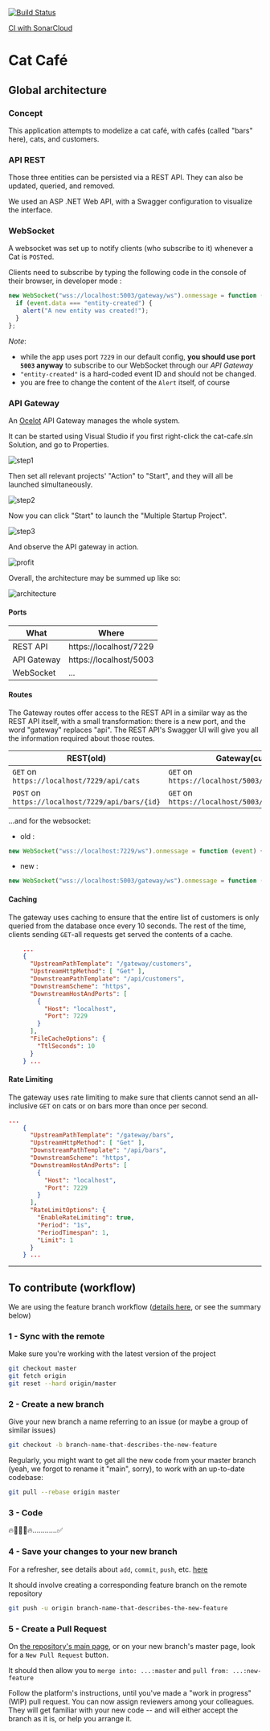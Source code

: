[![Build Status](https://codefirst.iut.uca.fr/api/badges/alexis.drai/cat_cafe/status.svg)](https://codefirst.iut.uca.fr/alexis.drai/cat_cafe)

[CI with SonarCloud](https://sonarcloud.io/summary/overall?id=draialexis_cat_cafe)

# Cat Café

## Global architecture

### Concept

This application attempts to modelize a cat café, with cafés (called "bars" here), cats, and customers.

### API REST

Those three entities can be persisted via a REST API. They can also be updated, queried, and removed. 

We used an ASP .NET Web API, with a Swagger configuration to visualize the interface.

### WebSocket

A websocket was set up to notify clients (who subscribe to it) whenever a Cat is `POST`ed. 

Clients need to subscribe by typing the following code in the console of their browser, in developer mode :

```js
new WebSocket("wss://localhost:5003/gateway/ws").onmessage = function (event) {
  if (event.data === "entity-created") {
    alert("A new entity was created!");
  }
};
```
*Note*: 
- while the app uses port `7229` in our default config, **you should use port `5003` anyway** to subscribe to our WebSocket through our *API Gateway*
- `"entity-created"` is a hard-coded event ID and should not be changed.
- you are free to change the content of the `Alert` itself, of course
### API Gateway

An [Ocelot](https://ocelot.readthedocs.io/en/latest/) API Gateway manages the whole system.

It can be started using Visual Studio if you first right-click the cat-cafe.sln Solution, and go to Properties.

![step1](./docs/step1.png)

Then set all relevant projects' "Action" to "Start", and they will all be launched simultaneously.

![step2](./docs/step2.png)

Now you can click "Start" to launch the "Multiple Startup Project".

![step3](./docs/step3.png)

And observe the API gateway in action.

![profit](./docs/profit.png)

Overall, the architecture may be summed up like so:

![architecture](./docs/gateway.png)

#### Ports 
| What | Where |
|--|--|
| REST API | https://localhost/7229 |
| API Gateway | https://localhost/5003 |
| WebSocket | ... |

#### Routes
The Gateway routes offer access to the REST API in a similar way as the REST API itself, with a small transformation: there is a new port, and the word "gateway" replaces "api". The REST API's Swagger UI will give you all the information required about those routes.

| REST(old) | Gateway(current) | 
|--|--|
| `GET` on `https://localhost/7229/api/cats` | `GET` on `https://localhost/5003/gateway/cats` |
| `POST` on `https://localhost/7229/api/bars/{id}` | `GET` on `https://localhost/5003/gateway/bars/{id}` |

...and for the websocket:
- old :
```js
new WebSocket("wss://localhost:7229/ws").onmessage = function (event) {...};
```

- new : 
```js
new WebSocket("wss://localhost:5003/gateway/ws").onmessage = function (event) {...};
```

#### Caching
The gateway uses caching to ensure that the entire list of customers is only queried from the database once every 10 seconds. The rest of the time, clients sending `GET`-all requests get served the contents of a cache. 
```json
    ...
    {
      "UpstreamPathTemplate": "/gateway/customers",
      "UpstreamHttpMethod": [ "Get" ],
      "DownstreamPathTemplate": "/api/customers",
      "DownstreamScheme": "https",
      "DownstreamHostAndPorts": [
        {
          "Host": "localhost",
          "Port": 7229
        }
      ],
      "FileCacheOptions": {
        "TtlSeconds": 10
      }
    } ...
```

#### Rate Limiting
The gateway uses rate limiting to make sure that clients cannot send an all-inclusive `GET`  on cats or on bars more than once per second.
```json
...
    {
      "UpstreamPathTemplate": "/gateway/bars",
      "UpstreamHttpMethod": [ "Get" ],
      "DownstreamPathTemplate": "/api/bars",
      "DownstreamScheme": "https",
      "DownstreamHostAndPorts": [
        {
          "Host": "localhost",
          "Port": 7229
        }
      ],
      "RateLimitOptions": {
        "EnableRateLimiting": true,
        "Period": "1s",
        "PeriodTimespan": 1,
        "Limit": 1
      }
    } ...
```
---
## To contribute (workflow)

We are using the feature branch workflow ([details here](https://www.atlassian.com/git/tutorials/comparing-workflows/feature-branch-workflow), or see the summary below)

### 1 - Sync with the remote

Make sure you're working with the latest version of the project

```bash
git checkout master
git fetch origin 
git reset --hard origin/master
```

### 2 - Create a new branch

Give your new branch a name referring to an issue (or maybe a group of similar issues)

```bash
git checkout -b branch-name-that-describes-the-new-feature
```

Regularly, you might want to get all the new code from your master branch (yeah, we forgot to rename it "main", sorry), to work with an up-to-date codebase:

```bash
git pull --rebase origin master
```

### 3 - Code

🔥🧑‍💻🐛🔥............✅

### 4 - Save your changes to your new branch

For a refresher, see details about  `add`,  `commit`,  `push`, etc.  [here](https://www.atlassian.com/git/tutorials/saving-changes)

It should involve creating a corresponding feature branch on the remote repository

```bash
git push -u origin branch-name-that-describes-the-new-feature
```

### [](https://codefirst.iut.uca.fr/git/alexis.drai/cat_cafe#5-create-a-pull-request)5 - Create a Pull Request

On  [the repository's main page](https://codefirst.iut.uca.fr/git/alexis.drai/dice_app), or on your new branch's master page, look for a  `New Pull Request`  button.

It should then allow you to  `merge into: ...:master`  and  `pull from: ...:new-feature`

Follow the platform's instructions, until you've made a "work in progress" (WIP) pull request. You can now assign reviewers among your colleagues. They will get familiar with your new code -- and will either accept the branch as it is, or help you arrange it.